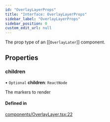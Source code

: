 ```yaml
---
id: "OverlayLayerProps"
title: "Interface: OverlayLayerProps"
sidebar_label: "OverlayLayerProps"
sidebar_position: 0
custom_edit_url: null
---
```


The prop type of an [[`OverlayLater`]] component.

## Properties

### children

• `Optional` **children**: `ReactNode`

The markers to render

#### Defined in

[components/OverlayLayer.tsx:22](https://github.com/rob-blackbourn/jetblack-map/blob/74a170a/src/components/OverlayLayer.tsx#L22)
